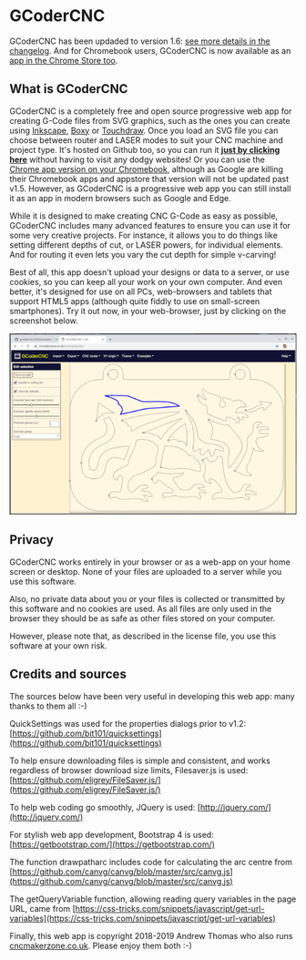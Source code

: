 # GCoderCNC

GCoderCNC has been updaded to version 1.6: [see more details in the changelog](https://github.com/drandrewthomas/gcodercnc2d5/blob/master/changelog.md). And for Chromebook users, GCoderCNC is now available as an [app in the Chrome Store too](https://chrome.google.com/webstore/detail/gcodercnc/dkcijcioimdpohohmmimbffbpjdjlkjh?hl=en-GB).

## What is GCoderCNC

GCoderCNC is a completely free and open source progressive web app for creating G-Code files from SVG graphics, such as the ones you can create using [Inkscape](https://inkscape.org/), [Boxy](https://boxy-svg.com/) or [Touchdraw](https://www.elevenworks.com/touchdraw). Once you load an SVG file you can choose between router and LASER modes to suit your CNC machine and project type. It's hosted on Github too, so you can run it **[just by clicking here](https://drandrewthomas.github.io/gcodercnc2d5)** without having to visit any dodgy websites! Or you can use the [Chrome app version on your Chromebook](https://chrome.google.com/webstore/detail/gcodercnc/dkcijcioimdpohohmmimbffbpjdjlkjh?hl=en-GB), although as Google are killing their Chromebook apps and appstore that version will not be updated past v1.5. However, as GCoderCNC is a progressive web app you can still install it as an app in modern browsers such as Google and Edge.

While it is designed to make creating CNC G-Code as easy as possible, GCoderCNC includes many advanced features to ensure you can use it for some very creative projects. For instance, it allows you to do things like setting different depths of cut, or LASER powers, for individual elements. And for routing it even lets you vary the cut depth for simple v-carving!

Best of all, this app doesn't upload your designs or data to a server, or use cookies, so you can keep all your work on your own computer. And even better, it's designed for use on all PCs, web-browsers and tablets that support HTML5 apps (although quite fiddly to use on small-screen smartphones). Try it out now, in your web-browser, just by clicking on the screenshot below.

[![An example screenshot](screenshots/examplewindow.png)](https://drandrewthomas.github.io/gcodercnc2d5)

## Privacy

GCoderCNC works entirely in your browser or as a web-app on your home screen or desktop. None of your files are uploaded to a server while you use this software.

Also, no private data about you or your files is collected or transmitted by this software and no cookies are used. As all files are only used in the browser they should be as safe as other files stored on your computer.

However, please note that, as described in the license file, you use this software at your own risk.

## Credits and sources

The sources below have been very useful in developing this web app: many thanks to them all :-)

QuickSettings was used for the properties dialogs prior to v1.2: [https://github.com/bit101/quicksettings](https://github.com/bit101/quicksettings)

To help ensure downloading files is simple and consistent, and works regardless of browser download size limits, Filesaver.js is used: [https://github.com/eligrey/FileSaver.js/](https://github.com/eligrey/FileSaver.js/)

To help web coding go smoothly, JQuery is used: [http://jquery.com/](http://jquery.com/)

For stylish web app development, Bootstrap 4 is used: [https://getbootstrap.com/](https://getbootstrap.com/)

The function drawpatharc includes code for calculating the arc centre from [https://github.com/canvg/canvg/blob/master/src/canvg.js](https://github.com/canvg/canvg/blob/master/src/canvg.js)

The getQueryVariable function, allowing reading query variables in the page URL, came from [https://css-tricks.com/snippets/javascript/get-url-variables](https://css-tricks.com/snippets/javascript/get-url-variables)

Finally, this web app is copyright 2018-2019 Andrew Thomas who also runs [cncmakerzone.co.uk](https://www.cncmakerzone.co.uk). Please enjoy them both :-)
